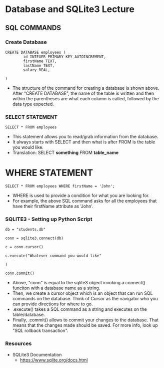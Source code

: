 # Database and SQLite3 Lecture

## SQL COMMANDS

### Create Database
```
CREATE DATABASE employees (
		id INTEGER PRIMARY KEY AUTOINCREMENT,
		firstName TEXT,
		lastName TEXT,
		salary REAL,

)
```

- The structure of the command for creating a database is shown above. After "CREATE DATABASE", the name of the table is written and then within the parentheses are what each column is called, followed by the data type expected.

### SELECT STATEMENT
```
SELECT * FROM employees
```
- This statement allows you to read/grab information from the database.
- It always starts with SELECT and then what is after FROM is the table you would like.
- Translation: SELECT **something** FROM **table_name**

# WHERE STATEMENT
```
SELECT * FROM employees WHERE firstName = 'John';
```
- WHERE is used to provide a condition for what you are looking for.
- For example, the above SQL command asks for all the employees that have their firstName attribute as 'John'.

### SQLITE3 - Setting up Python Script
```
db = "students.db"

conn = sqlite3.connect(db)

c = conn.cursor()

c.execute("Whatever command you would like"

)

conn.commit()
```
- Above, "conn" is equal to the sqlite3 object invoking a connect() funciton with a database name as a string.
- Then, we create a cursor object which is an object that can run SQL commands on the database. Think of Cursor as the navigator who you can provide directions for where to go.
- .execute() takes a SQL command as a string and executes on the table/database.
- Finally, .commit() allows to commit your changes to the database. That means that the changes made should be saved. For more info, look up "SQL rollback transaction".

### Resources 
- SQLite3 Documentation
	- https://www.sqlite.org/docs.html
